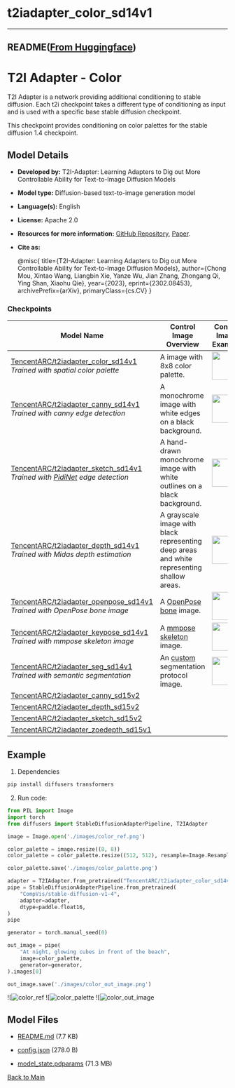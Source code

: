
# t2iadapter_color_sd14v1
---


## README([From Huggingface](https://huggingface.co/TencentARC/t2iadapter_color_sd14v1))



# T2I Adapter - Color

T2I Adapter is a network providing additional conditioning to stable diffusion. Each t2i checkpoint takes a different type of conditioning as input and is used with a specific base stable diffusion checkpoint.

This checkpoint provides conditioning on color palettes for the stable diffusion 1.4 checkpoint.

## Model Details
- **Developed by:** T2I-Adapter: Learning Adapters to Dig out More Controllable Ability for Text-to-Image Diffusion Models
- **Model type:** Diffusion-based text-to-image generation model
- **Language(s):** English
- **License:** Apache 2.0
- **Resources for more information:** [GitHub Repository](https://github.com/TencentARC/T2I-Adapter), [Paper](https://arxiv.org/abs/2302.08453).
- **Cite as:**

  @misc{
    title={T2I-Adapter: Learning Adapters to Dig out More Controllable Ability for Text-to-Image Diffusion Models}, 
    author={Chong Mou, Xintao Wang, Liangbin Xie, Yanze Wu, Jian Zhang, Zhongang Qi, Ying Shan, Xiaohu Qie},
    year={2023},
    eprint={2302.08453},
    archivePrefix={arXiv},
    primaryClass={cs.CV}
  }

### Checkpoints

| Model Name | Control Image Overview| Control Image Example | Generated Image Example |
|---|---|---|---|
|[TencentARC/t2iadapter_color_sd14v1](https://huggingface.co/TencentARC/t2iadapter_color_sd14v1)<br/> *Trained with spatial color palette* | A image with 8x8 color palette.|<a href="https://huggingface.co/datasets/diffusers/docs-images/resolve/main/t2i-adapter/color_sample_input.png"><img width="64" style="margin:0;padding:0;" src="https://huggingface.co/datasets/diffusers/docs-images/resolve/main/t2i-adapter/color_sample_input.png"/></a>|<a href="https://huggingface.co/datasets/diffusers/docs-images/resolve/main/t2i-adapter/color_sample_output.png"><img width="64" src="https://huggingface.co/datasets/diffusers/docs-images/resolve/main/t2i-adapter/color_sample_output.png"/></a>|
|[TencentARC/t2iadapter_canny_sd14v1](https://huggingface.co/TencentARC/t2iadapter_canny_sd14v1)<br/> *Trained with canny edge detection* | A monochrome image with white edges on a black background.|<a href="https://huggingface.co/datasets/diffusers/docs-images/resolve/main/t2i-adapter/canny_sample_input.png"><img width="64" style="margin:0;padding:0;" src="https://huggingface.co/datasets/diffusers/docs-images/resolve/main/t2i-adapter/canny_sample_input.png"/></a>|<a href="https://huggingface.co/datasets/diffusers/docs-images/resolve/main/t2i-adapter/canny_sample_output.png"><img width="64" src="https://huggingface.co/datasets/diffusers/docs-images/resolve/main/t2i-adapter/canny_sample_output.png"/></a>|
|[TencentARC/t2iadapter_sketch_sd14v1](https://huggingface.co/TencentARC/t2iadapter_sketch_sd14v1)<br/> *Trained with [PidiNet](https://github.com/zhuoinoulu/pidinet) edge detection* | A hand-drawn monochrome image with white outlines on a black background.|<a href="https://huggingface.co/datasets/diffusers/docs-images/resolve/main/t2i-adapter/sketch_sample_input.png"><img width="64" style="margin:0;padding:0;" src="https://huggingface.co/datasets/diffusers/docs-images/resolve/main/t2i-adapter/sketch_sample_input.png"/></a>|<a href="https://huggingface.co/datasets/diffusers/docs-images/resolve/main/t2i-adapter/sketch_sample_output.png"><img width="64" src="https://huggingface.co/datasets/diffusers/docs-images/resolve/main/t2i-adapter/sketch_sample_output.png"/></a>|
|[TencentARC/t2iadapter_depth_sd14v1](https://huggingface.co/TencentARC/t2iadapter_depth_sd14v1)<br/> *Trained with Midas depth estimation*  | A grayscale image with black representing deep areas and white representing shallow areas.|<a href="https://huggingface.co/datasets/diffusers/docs-images/resolve/main/t2i-adapter/depth_sample_input.png"><img width="64" src="https://huggingface.co/datasets/diffusers/docs-images/resolve/main/t2i-adapter/depth_sample_input.png"/></a>|<a href="https://huggingface.co/datasets/diffusers/docs-images/resolve/main/t2i-adapter/depth_sample_output.png"><img width="64" src="https://huggingface.co/datasets/diffusers/docs-images/resolve/main/t2i-adapter/depth_sample_output.png"/></a>|
|[TencentARC/t2iadapter_openpose_sd14v1](https://huggingface.co/TencentARC/t2iadapter_openpose_sd14v1)<br/> *Trained with OpenPose bone image*  | A [OpenPose bone](https://github.com/CMU-Perceptual-Computing-Lab/openpose) image.|<a href="https://huggingface.co/datasets/diffusers/docs-images/resolve/main/t2i-adapter/openpose_sample_input.png"><img width="64" src="https://huggingface.co/datasets/diffusers/docs-images/resolve/main/t2i-adapter/openpose_sample_input.png"/></a>|<a href="https://huggingface.co/datasets/diffusers/docs-images/resolve/main/t2i-adapter/openpose_sample_output.png"><img width="64" src="https://huggingface.co/datasets/diffusers/docs-images/resolve/main/t2i-adapter/openpose_sample_output.png"/></a>|
|[TencentARC/t2iadapter_keypose_sd14v1](https://huggingface.co/TencentARC/t2iadapter_keypose_sd14v1)<br/> *Trained with mmpose skeleton image*  | A [mmpose skeleton](https://github.com/open-mmlab/mmpose) image.|<a href="https://huggingface.co/datasets/diffusers/docs-images/resolve/main/t2i-adapter/keypose_sample_input.png"><img width="64" src="https://huggingface.co/datasets/diffusers/docs-images/resolve/main/t2i-adapter/keypose_sample_input.png"/></a>|<a href="https://huggingface.co/datasets/diffusers/docs-images/resolve/main/t2i-adapter/keypose_sample_output.png"><img width="64" src="https://huggingface.co/datasets/diffusers/docs-images/resolve/main/t2i-adapter/keypose_sample_output.png"/></a>|
|[TencentARC/t2iadapter_seg_sd14v1](https://huggingface.co/TencentARC/t2iadapter_seg_sd14v1)<br/>*Trained with semantic segmentation*  | An [custom](https://github.com/TencentARC/T2I-Adapter/discussions/25) segmentation protocol image.|<a href="https://huggingface.co/datasets/diffusers/docs-images/resolve/main/t2i-adapter/seg_sample_input.png"><img width="64" src="https://huggingface.co/datasets/diffusers/docs-images/resolve/main/t2i-adapter/seg_sample_input.png"/></a>|<a href="https://huggingface.co/datasets/diffusers/docs-images/resolve/main/t2i-adapter/seg_sample_output.png"><img width="64" src="https://huggingface.co/datasets/diffusers/docs-images/resolve/main/t2i-adapter/seg_sample_output.png"/></a> |
|[TencentARC/t2iadapter_canny_sd15v2](https://huggingface.co/TencentARC/t2iadapter_canny_sd15v2)||
|[TencentARC/t2iadapter_depth_sd15v2](https://huggingface.co/TencentARC/t2iadapter_depth_sd15v2)||
|[TencentARC/t2iadapter_sketch_sd15v2](https://huggingface.co/TencentARC/t2iadapter_sketch_sd15v2)||
|[TencentARC/t2iadapter_zoedepth_sd15v1](https://huggingface.co/TencentARC/t2iadapter_zoedepth_sd15v1)||

## Example

1. Dependencies

```sh
pip install diffusers transformers
```

2. Run code:

```python
from PIL import Image
import torch
from diffusers import StableDiffusionAdapterPipeline, T2IAdapter

image = Image.open('./images/color_ref.png')

color_palette = image.resize((8, 8))
color_palette = color_palette.resize((512, 512), resample=Image.Resampling.NEAREST)

color_palette.save('./images/color_palette.png')

adapter = T2IAdapter.from_pretrained("TencentARC/t2iadapter_color_sd14v1", dtype=paddle.float16)
pipe = StableDiffusionAdapterPipeline.from_pretrained(
    "CompVis/stable-diffusion-v1-4",
    adapter=adapter,
    dtype=paddle.float16,
)
pipe

generator = torch.manual_seed(0)

out_image = pipe(
    "At night, glowing cubes in front of the beach",
    image=color_palette,
    generator=generator,
).images[0]

out_image.save('./images/color_out_image.png')
```


![![color_ref](https://huggingface.co/TencentARC/t2iadapter_color_sd14v1/resolve/main/./images/color_ref.png)
![![color_palette](https://huggingface.co/TencentARC/t2iadapter_color_sd14v1/resolve/main/./images/color_palette.png)
![![color_out_image](https://huggingface.co/TencentARC/t2iadapter_color_sd14v1/resolve/main/./images/color_out_image.png)



## Model Files

- [README.md](https://paddlenlp.bj.bcebos.com/models/community/TencentARC/t2iadapter_color_sd14v1/README.md) (7.7 KB)

- [config.json](https://paddlenlp.bj.bcebos.com/models/community/TencentARC/t2iadapter_color_sd14v1/config.json) (278.0 B)

- [model_state.pdparams](https://paddlenlp.bj.bcebos.com/models/community/TencentARC/t2iadapter_color_sd14v1/model_state.pdparams) (71.3 MB)


[Back to Main](../../)